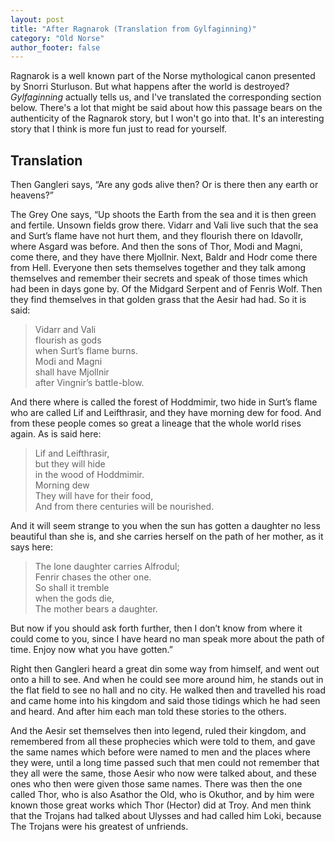 ```yaml
---
layout: post
title: "After Ragnarok (Translation from Gylfaginning)"
category: "Old Norse"
author_footer: false
---
```


Ragnarok is a well known part of the Norse mythological canon presented by Snorri Sturluson. But what happens after the world is destroyed? *Gylfaginning* actually tells us, and I've translated the corresponding section below. There's a lot that might be said about how this passage bears on the authenticity of the Ragnarok story, but I won't go into that. It's an interesting story that I think is more fun just to read for yourself.

## Translation ##

Then Gangleri says, “Are any gods alive then? Or is there then any earth or heavens?”

The Grey One says, “Up shoots the Earth from the sea and it is then green and fertile. Unsown fields grow there. Vidarr and Vali live such that the sea and Surt’s flame have not hurt them, and they flourish there on Idavollr, where Asgard was before. And then the sons of Thor, Modi and Magni, come there, and they have there Mjollnir. Next, Baldr and Hodr come there from Hell. Everyone then sets themselves together and they talk among themselves and remember their secrets and speak of those times which had been in days gone by. Of the Midgard Serpent and of Fenris Wolf. Then they find themselves in that golden grass that the Aesir had had. So it is said:

> Vidarr and Vali  
> flourish as gods  
> when Surt’s flame burns.  
> Modi and Magni  
> shall have Mjollnir  
> after Vingnir’s battle-blow.

And there where is called the forest of Hoddmimir, two hide in Surt’s flame who are called Lif and Leifthrasir, and they have morning dew for food. And from these people comes so great a lineage that the whole world rises again. As is said here:

> Lif and Leifthrasir,  
> but they will hide  
> in the wood of Hoddmimir.  
> Morning dew  
> They will have for their food,  
> And from there centuries will be nourished.

And it will seem strange to you when the sun has gotten a daughter no less beautiful than she is, and she carries herself on the path of her mother, as it says here:

> The lone daughter carries Alfrodul;  
> Fenrir chases the other one.  
> So shall it tremble  
> when the gods die,  
> The mother bears a daughter.

But now if you should ask forth further, then I don’t know from where it could come to you, since I have heard no man speak more about the path of time. Enjoy now what you have gotten.”

Right then Gangleri heard a great din some way from himself, and went out onto a hill to see. And when he could see more around him, he stands out in the flat field to see no hall and no city. He walked then and travelled his road and came home into his kingdom and said those tidings which he had seen and heard. And after him each man told these stories to the others.

And the Aesir set themselves then into legend, ruled their kingdom, and remembered from all these prophecies which were told to them, and gave the same names which before were named to men and the places where they were, until a long time  passed such that men could not remember that they all were the same, those Aesir who now were talked about, and these ones who then were given those same names. There was then the one called Thor, who is also Asathor the Old, who is Okuthor, and by him were known those great works which Thor (Hector) did at Troy. And men think that the Trojans had talked about Ulysses and had called him Loki, because The Trojans were his greatest of unfriends.